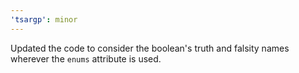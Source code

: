 ```yaml
---
'tsargp': minor
---
```


Updated the code to consider the boolean's truth and falsity names wherever the `enums` attribute is used.
